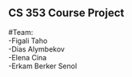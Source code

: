 ## CS 353 Course Project

#Team:<br />
-Figali Taho <br />
-Dias Alymbekov <br />
-Elena Cina <br />
-Erkam Berker Senol <br />
